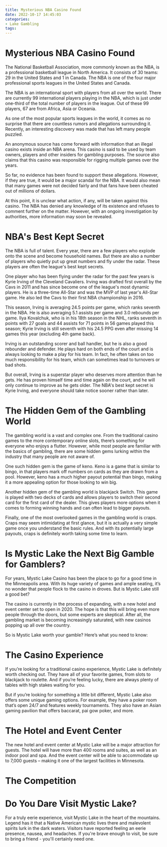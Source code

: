 ```yaml
---
title: Mysterious NBA Casino Found
date: 2022-10-17 14:45:03
categories:
- Lake Gambling
tags:
---
```



#  Mysterious NBA Casino Found

The National Basketball Association, more commonly known as the NBA, is a professional basketball league in North America. It consists of 30 teams: 29 in the United States and 1 in Canada. The NBA is one of the four major professional sports leagues in the United States and Canada.

The NBA is an international sport with players from all over the world. There are currently 99 international players playing in the NBA, which is just under one-third of the total number of players in the league. Out of these 99 players, 67 are from Africa, Asia or Oceania.

As one of the most popular sports leagues in the world, it comes as no surprise that there are countless rumors and allegations surrounding it. Recently, an interesting discovery was made that has left many people puzzled.

An anonymous source has come forward with information that an illegal casino exists inside an NBA arena. This casino is said to be used by team owners, players and other insiders for gambling purposes. The source also claims that this casino was responsible for rigging multiple games over the years.

So far, no evidence has been found to support these allegations. However, if they are true, it would be a major scandal for the NBA. It would also mean that many games were not decided fairly and that fans have been cheated out of millions of dollars.

At this point, it is unclear what action, if any, will be taken against this casino. The NBA has denied any knowledge of its existence and refuses to comment further on the matter. However, with an ongoing investigation by authorities, more information may soon be revealed.

#  NBA's Best Kept Secret

The NBA is full of talent. Every year, there are a few players who explode onto the scene and become household names. But there are also a number of players who quietly put up great numbers and fly under the radar. These players are often the league's best kept secrets.

One player who has been flying under the radar for the past few years is Kyrie Irving of the Cleveland Cavaliers. Irving was drafted first overall by the Cavs in 2011 and has since become one of the league's most dynamic players. He is a three-time All-Star and was the MVP of last year's All-Star game. He also led the Cavs to their first NBA championship in 2016.

This season, Irving is averaging 24.5 points per game, which ranks seventh in the NBA. He is also averaging 5.1 assists per game and 3.0 rebounds per game. Ilya Kovalchuk, who is in his 18th season in the NHL, ranks seventh in points with 27 goals and 44 assists for 71 points in 56 games played this season; Kyrie Irving is still seventh with his 24.5 PPG even after missing 14 games this year (excluding 4th game back).

Irving is an outstanding scorer and ball handler, but he is also a good rebounder and defender. He plays hard on both ends of the court and is always looking to make a play for his team. In fact, he often takes on too much responsibility for his team, which can sometimes lead to turnovers or bad shots.

But overall, Irving is a superstar player who deserves more attention than he gets. He has proven himself time and time again on the court, and he will only continue to improve as he gets older. The NBA's best kept secret is Kyrie Irving, and everyone should take notice sooner rather than later.

#  The Hidden Gem of the Gambling World

The gambling world is a vast and complex one. From the traditional casino games to the more contemporary online slots, there’s something for everyone who enjoys a flutter. However, while most people are familiar with the basics of gambling, there are some hidden gems lurking within the industry that many people are not aware of.

One such hidden gem is the game of keno. Keno is a game that is similar to bingo, in that players mark off numbers on cards as they are drawn from a pool. However, keno has a much higher payout potential than bingo, making it a more appealing option for those looking to win big.

Another hidden gem of the gambling world is blackjack Switch. This game is played with two decks of cards and allows players to switch their second card for the first card of the dealer. This gives players more options when it comes to forming winning hands and can often lead to bigger payouts.

Finally, one of the most overlooked games in the gambling world is craps. Craps may seem intimidating at first glance, but it is actually a very simple game once you understand the basic rules. And with its potentially large payouts, craps is definitely worth taking some time to learn.

#  Is Mystic Lake the Next Big Gamble for Gamblers?

For years, Mystic Lake Casino has been the place to go for a good time in the Minneapolis area. With its huge variety of games and ample seating, it’s no wonder that people flock to the casino in droves. But is Mystic Lake still a good bet?

The casino is currently in the process of expanding, with a new hotel and event center set to open in 2020. The hope is that this will bring even more people through the doors, but some experts are skeptical. After all, the gambling market is becoming increasingly saturated, with new casinos popping up all over the country.

So is Mystic Lake worth your gamble? Here’s what you need to know:

# The Casino Experience

If you’re looking for a traditional casino experience, Mystic Lake is definitely worth checking out. They have all of your favorite games, from slots to blackjack to roulette. And if you’re feeling lucky, there are always plenty of tables with high stakes waiting for you.

But if you’re looking for something a little bit different, Mystic Lake also offers some unique gaming options. For example, they have a poker room that’s open 24/7 and features weekly tournaments. They also have an Asian gaming pavilion that offers baccarat, pai gow poker, and more.

# The Hotel and Event Center

The new hotel and event center at Mystic Lake will be a major attraction for guests. The hotel will have more than 400 rooms and suites, as well as an indoor pool and spa. And the event center will be able to accommodate up to 7,000 guests – making it one of the largest facilities in Minnesota.

# The Competition


#  Do You Dare Visit Mystic Lake?

For a truly eerie experience, visit Mystic Lake in the heart of the mountains. Legend has it that a Native American mystic lives there and malevolent spirits lurk in the dark waters. Visitors have reported feeling an eerie presence, nausea, and headaches. If you're brave enough to visit, be sure to bring a friend - you'll certainly need one.